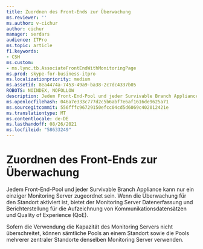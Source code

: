 ```yaml
---
title: Zuordnen des Front-Ends zur Überwachung
ms.reviewer: ''
ms.author: v-cichur
author: cichur
manager: serdars
audience: ITPro
ms.topic: article
f1.keywords:
- CSH
ms.custom:
- ms.lync.tb.AssociateFrontEndWithMonitoringPage
ms.prod: skype-for-business-itpro
ms.localizationpriority: medium
ms.assetid: 8ea4474a-7453-49a9-ba38-2c7dc4337b05
ROBOTS: NOINDEX, NOFOLLOW
description: Jedem Front-End-Pool und jeder Survivable Branch Appliance kann nur ein einziger Monitoring Server zugeordnet sein. Wenn die Überwachung für den Standort aktiviert ist, bietet der Monitoring Server Datenerfassung und Berichterstellung für die Aufzeichnung von Kommunikationsdatensätzen und Quality of Experience (QoE).
ms.openlocfilehash: 046a7e333c777d2c5b6abf7e6af1616de9625a71
ms.sourcegitcommit: 556fffc96729150efcc04cd5d6069c402012421e
ms.translationtype: MT
ms.contentlocale: de-DE
ms.lasthandoff: 08/26/2021
ms.locfileid: "58633249"
---
```

# <a name="associate-front-end-with-monitoring"></a>Zuordnen des Front-Ends zur Überwachung
 
Jedem Front-End-Pool und jeder Survivable Branch Appliance kann nur ein einziger Monitoring Server zugeordnet sein. Wenn die Überwachung für den Standort aktiviert ist, bietet der Monitoring Server Datenerfassung und Berichterstellung für die Aufzeichnung von Kommunikationsdatensätzen und Quality of Experience (QoE).
  
Sofern die Verwendung die Kapazität des Monitoring Servers nicht überschreitet, können sämtliche Pools an einem Standort sowie die Pools mehrerer zentraler Standorte denselben Monitoring Server verwenden. 
  

